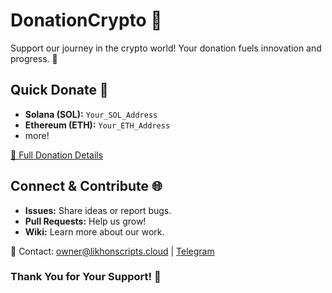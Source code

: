 # DonationCrypto 🚀

Support our journey in the crypto world! Your donation fuels innovation and progress. 💫

## Quick Donate 🌟
- **Solana (SOL):** `Your_SOL_Address`
- **Ethereum (ETH):** `Your_ETH_Address`
-  more!

[🔗 Full Donation Details](#)

## Connect & Contribute 🌐
- **Issues:** Share ideas or report bugs.
- **Pull Requests:** Help us grow!
- **Wiki:** Learn more about our work.

💌 Contact: [owner@likhonscripts.cloud](mailto:owner@likhonscripts.cloud) | [Telegram](https://t.me/likhonsible)

### Thank You for Your Support! 💖
